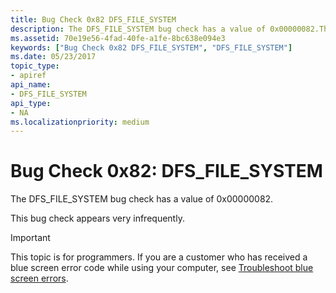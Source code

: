 ```yaml
---
title: Bug Check 0x82 DFS_FILE_SYSTEM
description: The DFS_FILE_SYSTEM bug check has a value of 0x00000082.This bug check appears very infrequently.
ms.assetid: 70e19e56-4fad-40fe-a1fe-8bc638e094e3
keywords: ["Bug Check 0x82 DFS_FILE_SYSTEM", "DFS_FILE_SYSTEM"]
ms.date: 05/23/2017
topic_type:
- apiref
api_name:
- DFS_FILE_SYSTEM
api_type:
- NA
ms.localizationpriority: medium
---
```


# Bug Check 0x82: DFS\_FILE\_SYSTEM


The DFS\_FILE\_SYSTEM bug check has a value of 0x00000082.

This bug check appears very infrequently.

> [!IMPORTANT]
> This topic is for programmers. If you are a customer who has received a blue screen error code while using your computer, see [Troubleshoot blue screen errors](https://support.microsoft.com/help/14238/windows-10-troubleshoot-blue-screen-errors).


 

 




